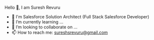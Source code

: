 Hello 👋, I am Suresh Revuru
- 👀 I'm Salesforce Solution Architect (Full Stack Salesforce Developer)
- 🌱 I’m currently learning ...
- 💞️ I’m looking to collaborate on ...
- 📫 How to reach me:  sureshsrevuru@gmail.com 

<!---
sureshrevuru/sureshrevuru is a ✨ special ✨ repository because its `README.md` (this file) appears on your GitHub profile.
You can click the Preview link to take a look at your changes.
--->
